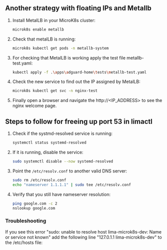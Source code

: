 ## Another strategy with floating IPs and Metallb

1. Install MetalLB in your MicroK8s cluster:
   ```bash
   microk8s enable metallb
   ```

2. Check that metalLB is running:
   ```bash
   microk8s kubectl get pods -n metallb-system
   ```

3. For checking that MetalLB is working apply the test file metallb-test.yaml:
   ```bash
   kubectl apply -f .\apps\adguard-home\tests\metallb-test.yaml
   ```
   
4. Check the new service to find out the IP assigned by MetalLB:
   ```bash
   microk8s kubectl get svc -n nginx-test
   ```
   
5. Finally open a browser and navigate the http://<IP_ADDRESS> to see the nginx welcome page.



## Steps to follow for freeing up port 53 in limactl

1. Check if the systmd-resolved service is running:
   ```bash
   systemctl status systemd-resolved
   ```
2. If it is running, disable the service:
   ```bash
   sudo systemctl disable --now systemd-resolved
   ```

3. Point the `/etc/resolv.conf` to another valid DNS server:
   ```bash
   sudo rm /etc/resolv.conf
   echo "nameserver 1.1.1.1" | sudo tee /etc/resolv.conf
   ```
4. Verify that you still have nameserver resolution:
   ```bash
   ping google.com -c 2
   nslookup google.com
   ```

### Troubleshooting

If you see this error "sudo: unable to resolve host lima-microk8s-dev: Name or service not known" add the following
line "127.0.1.1 lima-microk8s-dev" to the /etc/hosts file: